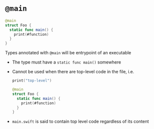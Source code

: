 # `@main`

```swift
@main
struct Foo {
  static func main() {
    print(#function)
  }
}
```

Types annotated with `@main` will be entrypoint of an executable

- The type must have a `static func main()` somewhere
- Cannot be used when there are top-level code in the file, i.e.

  ```swift
  print("top-level")

  @main
  struct Foo {
    static func main() {
      print(#function)
    }
  }
  ```

- `main.swift` is said to contain top level code regardless of its content
